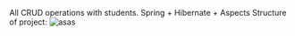 All CRUD operations with students. Spring + Hibernate + Aspects
Structure of project:
![asas](https://github.com/user-attachments/assets/77a6c179-2b34-4216-81d5-adb7e59c66fc)

